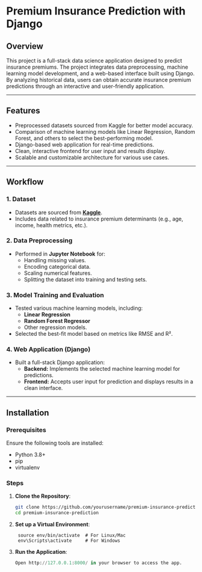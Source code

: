 # Premium Insurance Prediction with Django  

## Overview  
This project is a full-stack data science application designed to predict insurance premiums. The project integrates data preprocessing, machine learning model development, and a web-based interface built using Django. By analyzing historical data, users can obtain accurate insurance premium predictions through an interactive and user-friendly application.  

---

## Features  
- Preprocessed datasets sourced from Kaggle for better model accuracy.  
- Comparison of machine learning models like Linear Regression, Random Forest, and others to select the best-performing model.  
- Django-based web application for real-time predictions.  
- Clean, interactive frontend for user input and results display.  
- Scalable and customizable architecture for various use cases.  

---

## Workflow  

### 1. Dataset  
- Datasets are sourced from **[Kaggle](https://www.kaggle.com/)**.  
- Includes data related to insurance premium determinants (e.g., age, income, health metrics, etc.).  

### 2. Data Preprocessing  
- Performed in **Jupyter Notebook** for:  
  - Handling missing values.  
  - Encoding categorical data.  
  - Scaling numerical features.  
  - Splitting the dataset into training and testing sets.  

### 3. Model Training and Evaluation  
- Tested various machine learning models, including:  
  - **Linear Regression**  
  - **Random Forest Regressor**  
  - Other regression models.  
- Selected the best-fit model based on metrics like RMSE and R².  

### 4. Web Application (Django)  
- Built a full-stack Django application:  
  - **Backend:** Implements the selected machine learning model for predictions.  
  - **Frontend:** Accepts user input for prediction and displays results in a clean interface.  

---

## Installation  

### Prerequisites  
Ensure the following tools are installed:  
- Python 3.8+  
- pip  
- virtualenv  

### Steps  
1. **Clone the Repository**:  
   ```bash
   git clone https://github.com/yourusername/premium-insurance-prediction.git
   cd premium-insurance-prediction

2. **Set up a Virtual Environment**:
   ```virtualenv env  
    source env/bin/activate  # For Linux/Mac
    env\Scripts\activate     # For Windows

 3. **Run the Application**:
    ```python manage.py runserver
    Open http://127.0.0.1:8000/ in your browser to access the app.
  

   

   
